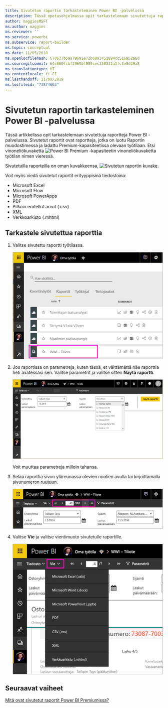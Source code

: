 ```yaml
---
title: Sivutetun raportin tarkasteleminen Power BI -palvelussa
description: Tässä opetusohjelmassa opit tarkastelemaan sivutettuja raportteja Power BI -palvelussa.
author: maggiesMSFT
ms.author: maggies
ms.reviewer: ''
ms.service: powerbi
ms.subservice: report-builder
ms.topic: conceptual
ms.date: 11/05/2018
ms.openlocfilehash: 670637b59a79691e72b6093451894cc516952a6d
ms.sourcegitcommit: 64c860fcbf2969bf089cec358331a1fc1e0d39a8
ms.translationtype: HT
ms.contentlocale: fi-FI
ms.lasthandoff: 11/09/2019
ms.locfileid: "73874663"
---
```

# <a name="view-a-paginated-report-in-the-power-bi-service"></a>Sivutetun raportin tarkasteleminen Power BI -palvelussa

Tässä artikkelissa opit tarkastelemaan sivutettuja raportteja Power BI -palvelussa. Sivutetut raportit ovat raportteja, jotka on luotu Raportin muodostimessa ja ladattu Premium-kapasiteetissa olevaan työtilaan. Etsi vinoneliökuvaketta ![Power BI Premium -kapasiteetin vinoneliökuvaketta](media/paginated-reports-save-to-power-bi-service/premium-diamond.png) työtilan nimen vieressä. 

Sivutetuilla raporteilla on oman kuvakkeensa, ![Sivutetun raportin kuvake](media/paginated-reports-view-power-bi-service/power-bi-paginated-report-icon.png).

Voit myös viedä sivutetut raportit erityyppisinä tiedostoina: 

- Microsoft Excel
- Microsoft Flow
- Microsoft PowerApps
- PDF
- Pilkuin erotellut arvot (.csv)
- XML
- Verkkoarkisto (.mhtml)

## <a name="view-a-paginated-report"></a>Tarkastele sivutettua raporttia

1. Valitse sivutettu raportti työtilassa.

    ![Sivutettu raportti Power BI -palvelussa](media/paginated-reports-view-power-bi-service/power-bi-paginated-report-in-service.png)

2. Jos raportissa on parametreja, kuten tässä, et välttämättä näe raporttia heti avatessasi sen. Valitse parametrit ja valitse sitten **Näytä raportti**. 

     ![Parametrien valinta raportin tarkastelua varten](media/paginated-reports-view-power-bi-service/power-bi-paginated-select-parameters.png)

    Voit muuttaa parametreja milloin tahansa.

1. Selaa raporttia sivun yläreunassa olevien nuolien avulla tai kirjoittamalla sivunumeron ruutuun.
    
   ![Raportin selaaminen](media/paginated-reports-view-power-bi-service/power-bi-paginated-page-thru-report.png)

4. Valitse **Vie** ja valitse vientimuoto sivutetulle raportille.

    ![Vientimuodon valinta](media/paginated-reports-view-power-bi-service/power-bi-paginated-export.png)


## <a name="next-steps"></a>Seuraavat vaiheet

[Mitä ovat sivutetut raportit Power BI Premiumissa?](paginated-reports-report-builder-power-bi.md)
